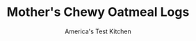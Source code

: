 ---
layout: ../../layouts/MarkdownPostLayout.astro
title: Mother's Chewy Oatmeal Logs
author: America's Test Kitchen
pubDate: 2023-03-15
description: For an easy, chewy oatmeal cookie with all the flavor of the classic, we start with a fragrant dough filled with molasses and warm spices.
image_url: https://res.cloudinary.com/hksqkdlah/image/upload/ar_1:1,c_fill,dpr_2.0,f_auto,fl_lossy.progressive.strip_profile,g_faces:auto,q_auto:low,w_344/10355_sfs-motherschewyoatmeallogs-9
tags: ["Desserts or Baked Goods","Cookies"]
calories: 4555
protein: 1
carbohydrates: 20
fats: 
fiber: 
ingredients: ["1 3/4 cups (8 3/4 ounces), all-purpose flour","1 teaspoon, baking soda","1 teaspoon, ground cinnamon","1 teaspoon, salt","1/2 teaspoon, ground ginger","8 tablespoons, vegetable shortening","1 1/4 cups (8 3/4 ounces), granulated sugar","2 , large eggs","1/3 cup, molasses","1 teaspoon, vanilla extract","2 cups (6 ounces), old-fashioned rolled oats","1 cup, raisins","2/3 cup, walnuts or pecans, chopped","1/2 cup (2 ounces), confectioners' sugar","2 teaspoons, milk","1/2 teaspoon, vanilla extract"]
serves: 40
time: "1 hour, plus 45 minutes cooling"
instructions: ["FOR THE COOKIES: Adjust oven racks to upper-middle and lower-middle positions and heat oven to 350 degrees. Line 2 baking sheets with parchment paper. Combine flour, baking soda, salt, cinnamon, and ginger in bowl; set aside. Using stand mixer fitted with paddle, beat shortening and sugar on medium-high speed until pale and fluffy, about 3 minutes. Add eggs, one at a time, and beat until combined. Add molasses and vanilla and beat until incorporated. Reduce speed to low, add flour mixture in 3 additions, and mix until just combined, scraping down bowl as needed. Add oats, raisins, and walnuts, and oats and mix until incorporated.","Form dough into four 9 by 2-inch logs and place 3 inches apart on prepared baking sheets. Bake until lightly browned and just set, 16 to 19 minutes, switching and rotating sheets halfway through baking. Let cool on sheets for 5 minutes. Slide parchment onto cutting board and, using sharp knife, cut logs crosswise into 1½-inch-thick bars. Let cool completely, about 30 minutes.","FOR THE GLAZE: Whisk sugar, milk, and vanilla all ingredients together in bowl until smooth. Drizzle glaze over cookies and let sit for 15 minutes to firm. Serve. (Cookies can be stored at room temperature for up to 3 days.)"]
nutrition: ["94 mg Potassium","35 mg Phosphorus","13 mg Calcium","21 mg Magnesium","70 mg Sodium","3 g Fat","1 g Monounsaturated","9 mg Cholesterol","9 µg Folic acid","4 µg Folate (food)","11 g Sugars","1 µg Vitamin K","4 g Water","20 g Carbs","20 µg Folate equivalent (total)","1 g Protein","4 µg Vitamin A","113 kcal Energy","9 g Sugars, added","4555 calories"]
notes: "Don’t use instant oats (you’ll lose the nice, chewy quality of the oats) or blackstrap molasses (which is too strong) in this recipe."
---